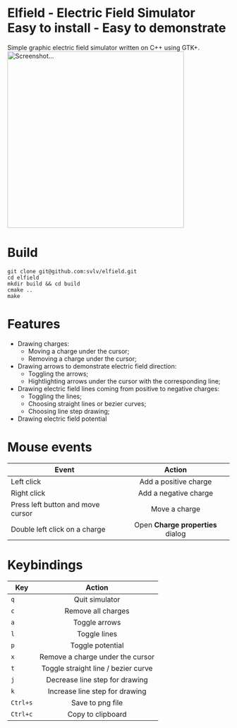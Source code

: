 # Elfield - Electric Field Simulator<br />Easy to install - Easy to demonstrate
Simple graphic electric field simulator written on C++ using GTK+.
<br />
<img src="https://github.com/svlv/elfield/blob/master/.screenshots/Elfield_20210530_120351.png" alt="Screenshot..." width="400" display="block" margin-left="auto" margin-right="auto"/>

# Build
```
git clone git@github.com:svlv/elfield.git
cd elfield
mkdir build && cd build
cmake ..
make
```

# Features
* Drawing charges:
    * Moving a charge under the cursor;
    * Removing a charge under the cursor;
* Drawing arrows to demonstrate electric field direction:
    * Toggling the arrows;
    * Hightlighting arrows under the cursor with the corresponding line;
* Drawing electric field lines coming from positive to negative charges:
    * Toggling the lines;
    * Choosing straight lines or bezier curves;
    * Choosing line step drawing;
* Drawing electric field potential

# Mouse events
| Event        | Action           |
| ------------- |:-------------:|
| Left click | Add a positive charge |
| Right click | Add a negative charge |
| Press left button and move cursor| Move a charge |
| Double left click on a charge | Open **Charge properties** dialog |

# Keybindings
| Key        | Action           |
| ------------- |:-------------:|
| `q`      | Quit simulator |
| `c`      | Remove all charges |
| `a`      | Toggle arrows |
| `l`      | Toggle lines |
| `p`      | Toggle potential |
| `x`      | Remove a charge under the cursor |
| `t`      | Toggle straight line / bezier curve |
| `j`      | Decrease line step for drawing |
| `k`      | Increase line step for drawing |
| `Ctrl+s` | Save to png file |
| `Ctrl+c` | Copy to clipboard |
